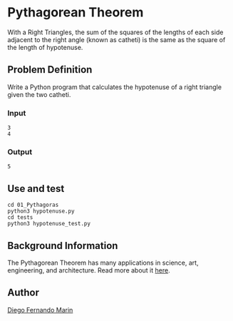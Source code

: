# Pythagorean Theorem

With a Right Triangles, the sum of the squares of the lengths of each side adjacent to the right angle (known as catheti) is the same as the square of the length of hypotenuse.

## Problem Definition

Write a Python program that calculates the hypotenuse of a right triangle given the two catheti.

### Input

    3
    4

### Output

    5

## Use and test

    cd 01_Pythagoras
    python3 hypotenuse.py
    cd tests
    python3 hypotenuse_test.py

## Background Information

The Pythagorean Theorem has many applications in science, art, engineering, and architecture. Read more about it [here](https://en.wikipedia.org/wiki/Pythagorean_theorem).

## Author

[Diego Fernando Marin](https://github.com/dfmarin)

